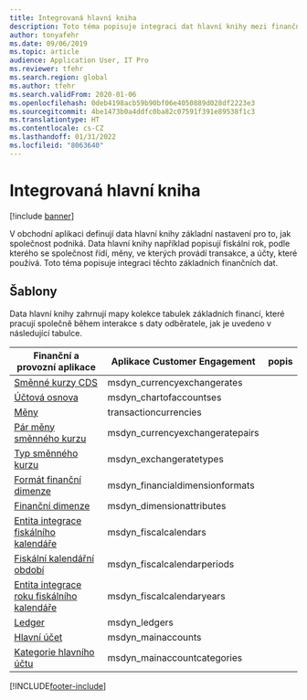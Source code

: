 ```yaml
---
title: Integrovaná hlavní kniha
description: Toto téma popisuje integraci dat hlavní knihy mezi finančními a provozními aplikacemi a ostatními aplikacemi Dynamics 365 používajícími Dataverse.
author: tonyafehr
ms.date: 09/06/2019
ms.topic: article
audience: Application User, IT Pro
ms.reviewer: tfehr
ms.search.region: global
ms.author: tfehr
ms.search.validFrom: 2020-01-06
ms.openlocfilehash: 0deb4198acb59b90bf06e4050889d028df2223e3
ms.sourcegitcommit: 4be1473b0a4ddfc0ba82c07591f391e89538f1c3
ms.translationtype: HT
ms.contentlocale: cs-CZ
ms.lasthandoff: 01/31/2022
ms.locfileid: "8063640"
---
```

# <a name="integrated-ledger"></a>Integrovaná hlavní kniha

[!include [banner](../../includes/banner.md)]



V obchodní aplikaci definují data hlavní knihy základní nastavení pro to, jak společnost podniká. Data hlavní knihy například popisují fiskální rok, podle kterého se společnost řídí, měny, ve kterých provádí transakce, a účty, které používá. Toto téma popisuje integraci těchto základních finančních dat.

## <a name="templates"></a>Šablony

Data hlavní knihy zahrnují mapy kolekce tabulek základních financí, které pracují společně během interakce s daty odběratele, jak je uvedeno v následující tabulce.

Finanční a provozní aplikace | Aplikace Customer Engagement     | popis
---------------------------------|----------------------------------|------------
[Směnné kurzy CDS](mapping-reference.md#123) | msdyn_currencyexchangerates |
[Účtová osnova](mapping-reference.md#121) | msdyn_chartofaccountses |
[Měny](mapping-reference.md#218) | transactioncurrencies |
[Pár měny směnného kurzu](mapping-reference.md#122) | msdyn_currencyexchangeratepairs |
[Typ směnného kurzu](mapping-reference.md#129) | msdyn_exchangeratetypes |
[Formát finanční dimenze](mapping-reference.md#130) | msdyn_financialdimensionformats |
[Finanční dimenze](mapping-reference.md#128) | msdyn_dimensionattributes |
[Entita integrace fiskálního kalendáře](mapping-reference.md#132) | msdyn_fiscalcalendars |
[Fiskální kalendářní období](mapping-reference.md#131) | msdyn_fiscalcalendarperiods |
[Entita integrace roku fiskálního kalendáře](mapping-reference.md#133) | msdyn_fiscalcalendaryears |
[Ledger](mapping-reference.md#148) | msdyn_ledgers |
[Hlavní účet](mapping-reference.md#152) | msdyn_mainaccounts |
[Kategorie hlavního účtu](mapping-reference.md#151) | msdyn_mainaccountcategories |

[!INCLUDE[footer-include](../../../../includes/footer-banner.md)]
